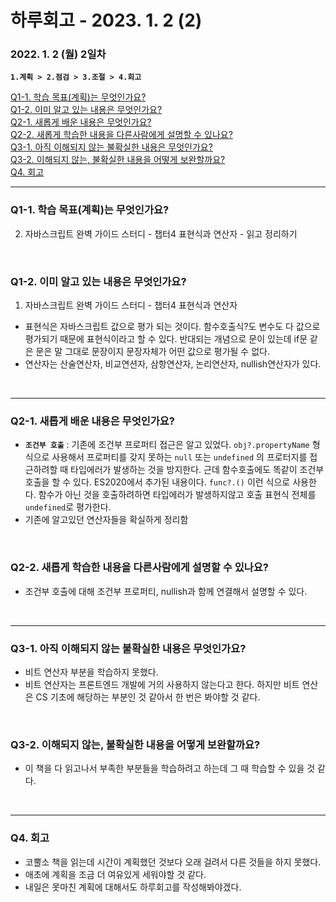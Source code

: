 # 하루회고 - 2023. 1. 2 (2)

### 2022. 1. 2 (월) 2일차

**`1.계획 > 2.점검 > 3.조절 > 4.회고`**

[Q1-1. 학습 목표(계획)는 무엇인가요?](#q1-1-학습-목표는-무엇인가요)  
[Q1-2. 이미 알고 있는 내용은 무엇인가요?](#q1-2-이미-알고-있는-내용은-무엇인가요)  
[Q2-1. 새롭게 배운 내용은 무엇인가요?](#q2-1-새롭게-배운-내용은-무엇인가요)  
[Q2-2. 새롭게 학습한 내용을 다른사람에게 설명할 수 있나요?](#q2-2-새롭게-학습한-내용을-다른사람에게-설명할-수-있나요)  
[Q3-1. 아직 이해되지 않는 불확실한 내용은 무엇인가요?](#q3-1-아직-이해되지-않는-불확실한-내용은-무엇인가요)  
[Q3-2. 이해되지 않는, 불확실한 내용을 어떻게 보완할까요?](#q3-2-이해되지-않는-불확실한-내용을-어떻게-보완할까요)  
[Q4. 회고](#q4-회고)

<hr>

### Q1-1. 학습 목표(계획)는 무엇인가요?

2. 자바스크립트 완벽 가이드 스터디 - 챕터4 표현식과 연산자 - 읽고 정리하기

<br>

### Q1-2. 이미 알고 있는 내용은 무엇인가요?

1. 자바스크립트 완벽 가이드 스터디 - 챕터4 표현식과 연산자

- 표현식은 자바스크립트 값으로 평가 되는 것이다. 함수호출식?도 변수도 다 값으로 평가되기 때문에 표현식이라고 할 수 있다. 반대되는 개념으로 문이 있는데 if문 같은 문은 말 그대로 문장이지 문장자체가 어떤 값으로 평가될 수 없다.
- 연산자는 산술연산자, 비교연션자, 삼항연산자, 논리연산자, nullish연산자가 있다.

<br>
<hr>

### Q2-1. 새롭게 배운 내용은 무엇인가요?

- **`조건부 호출`** : 기존에 조건부 프로퍼티 접근은 알고 있었다. `obj?.propertyName` 형식으로 사용해서 프로퍼티를 갖지 못하는 `null` 또는 `undefined` 의 프로터지를 접근하려할 때 타입에러가 발생하는 것을 방지한다. 근데 함수호출에도 똑같이 조건부 호출을 할 수 있다. ES2020에서 추가된 내용이다. `func?.()` 이런 식으로 사용한다. 함수가 아닌 것을 호출하려하면 타입에러가 발생하지않고 호출 표현식 전체를 `undefined`로 평가한다.
- 기존에 알고있던 연산자들을 확실하게 정리함

<br>

### Q2-2. 새롭게 학습한 내용을 다른사람에게 설명할 수 있나요?

- 조건부 호출에 대해 조건부 프로퍼티, nullish과 함께 연결해서 설명할 수 있다.

<br>
<hr>

### Q3-1. 아직 이해되지 않는 불확실한 내용은 무엇인가요?

- 비트 연산자 부분을 학습하지 못했다.
- 비트 연산자는 프론트엔드 개발에 거의 사용하지 않는다고 한다. 하지만 비트 연산은 CS 기초에 해당하는 부분인 것 같아서 한 번은 봐야할 것 같다.

<br>

### Q3-2. 이해되지 않는, 불확실한 내용을 어떻게 보완할까요?

- 이 책을 다 읽고나서 부족한 부분들을 학습하려고 하는데 그 때 학습할 수 있을 것 같다.

<br>
<hr>

### Q4. 회고

- 코뿔소 책을 읽는데 시간이 계획했던 것보다 오래 걸려서 다른 것들을 하지 못했다.
- 애초에 계획을 조금 더 여유있게 세워야할 것 같다.
- 내일은 못마친 계획에 대해서도 하루회고를 작성해봐야겠다.
